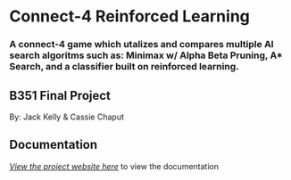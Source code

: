 # Connect-4 Reinforced Learning
### A connect-4 game which utalizes and compares multiple AI search algoritms such as: Minimax w/ Alpha Beta Pruning, A* Search, and a classifier built on reinforced learning.
## B351 Final Project
By: Jack Kelly & Cassie Chaput


## Documentation
*[View the project website here](https://jkelly423.github.io/connect-4-reinforced-learning/)* to view the documentation
